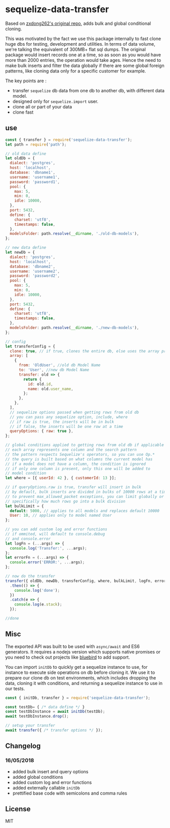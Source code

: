 # sequelize-data-transfer

Based on
[zxdong262's original repo](https://github.com/zxdong262/sequelize-data-transfer),
adds bulk and global conditional cloning.

This was motivated by the fact we use this package internally to fast clone huge
dbs for testing, development and utilities. In terms of data volume, we're
talking the equivalent of 300MB+ flat sql dumps. The original package would
insert records one at a time, so as soon as you would have more than 2000
entries, the operation would take ages. Hence the need to make bulk inserts and
filter the data globally if there are some global foreign patterns, like cloning
data only for a specific customer for example.

The key points are :

* transfer `sequelize` db data from one db to another db, with different data
  model.
* designed only for `sequelize.import` user.
* clone all or part of your data
* clone fast

## use

```javascript
const { transfer } = require('sequelize-data-transfer');
let path = require('path');

// old data define
let oldDb = {
  dialect: 'postgres',
  host: 'localhost',
  database: 'dbname1',
  username: 'username1',
  password: 'password1',
  pool: {
    max: 5,
    min: 0,
    idle: 10000,
  },
  port: 5432,
  define: {
    charset: 'utf8',
    timestamps: false,
  },
  modelsFolder: path.resolve(__dirname, './old-db-models'),
};

// new data define
let newDb = {
  dialect: 'postgres',
  host: 'localhost',
  database: 'dbname2',
  username: 'username2',
  password: 'password2',
  pool: {
    max: 5,
    min: 0,
    idle: 10000,
  },
  port: 5432,
  define: {
    charset: 'utf8',
    timestamps: false,
  },
  modelsFolder: path.resolve(__dirname, './new-db-models'),
};

// config
let transferConfig = {
  clone: true, // if true, clones the entire db, else uses the array property
  array: [
    {
      from: 'OldUser', //old db Model Name
      to: 'User', //new db Model Name
      transfer: old => {
        return {
          id: old.id,
          name: old.user_name,
        };
      },
    },
  ],
  // sequelize options passed when getting rows from old db
  // you can pass any sequelize option, include, where
  // if raw is true, the inserts will be in bulk
  // if false, the inserts will be one row at a time
  queryOptions: { raw: true },
};

// global conditions applied to getting rows from old db if applicable
// each array represents one column and the search pattern
// the pattern respects Sequelize's operators, so you can use Op.*
// the query is built based on what columns the current model has
// if a model does not have a column, the condition is ignored
// if only one column is present, only this one will be added to
// model condition
let where = [{ userId: 42 }, { customerId: 13 }];

// if queryOptions.raw is true, transfer will insert in bulk
// by default, bulk inserts are divided in bulks of 10000 rows at a time
// to prevent max_allowed_packet exceptions, you can limit globally or
// specifically how much rows go into a bulk division
let bulkLimit = {
  default: 5000, // applies to all models and replaces default 10000
  User: 10, // applies only to model named User
};

// you can add custom log and error functions
// if ommited, will default to console.debug
// and console.error
let logFn = (...args) => {
  console.log('Transfer:', ...args);
};
let errorFn = (...args) => {
  console.error('ERROR:', ...args);
};

// now do the transfer
transfer({ oldDb, newDb, transferConfig, where, bulkLimit, logFn, errorFn })
  .then(() => {
    console.log('done');
  })
  .catch(e => {
    console.log(e.stack);
  });

//done
```

## Misc

The exported API was built to be used with `async/await` and ES6 generators. It
requires a nodejs version which supports native promises or you need to check
out projects like [bluebird](http://bluebirdjs.com/docs/getting-started.html) to
add support.

You can import `initDb` to quickly get a sequelize instance to use, for instance
to execute side operations on db before cloning it. We use it to prepare our
clone db on test environments, which includes dropping the data, cloning it with
conditions, and returning a sequelize instance to use in our tests.

```javascript
const { initDb, transfer } = require('sequelize-data-transfer');

const testDb= { /* data define */ }
const testDbInstance = await initDb(testDb);
await testDbInstance.drop();

// setup your transfer
await transfer({ /* transfer options */ });
```

## Changelog

### 16/05/2018

* added bulk insert and query options
* added global conditions
* added custom log and error functions
* added externally callable `initDb`
* prettified base code with semicolons and comma rules

## License

MIT
